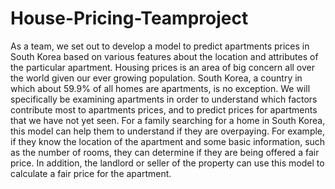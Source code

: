 # House-Pricing-Teamproject
As a team, we set out to develop a model to predict apartments prices in South Korea based on various features about the location and attributes of the particular apartment. Housing prices is an area of big concern all over the world given our ever growing population. South Korea, a country in which about 59.9% of all homes are apartments, is no exception. We will specifically be examining apartments in order to understand which factors contribute most to apartments prices, and to predict prices for apartments that we have not yet seen. For a family searching for a home in South Korea, this model can help them to understand if they are overpaying. For example, if they know the location of the apartment and some basic information, such as the number of rooms, they can determine if they are being offered a fair price. In addition, the landlord or seller of the property can use this model to calculate a fair price for the apartment.
